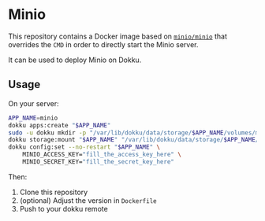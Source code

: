 # Minio

This repository contains a Docker image based on [`minio/minio`](https://hub.docker.com/r/minio/minio) that overrides
the `CMD` in order to directly start the Minio server.

It can be used to deploy Minio on Dokku.

## Usage

On your server:
```bash
APP_NAME=minio
dokku apps:create "$APP_NAME"
sudo -u dokku mkdir -p "/var/lib/dokku/data/storage/$APP_NAME/volumes/minio"
dokku storage:mount "$APP_NAME" "/var/lib/dokku/data/storage/$APP_NAME/volumes/minio:/minio_data"
dokku config:set --no-restart "$APP_NAME" \
    MINIO_ACCESS_KEY="fill_the_access_key_here" \
    MINIO_SECRET_KEY="fill_the_secret_key_here"
```

Then:

1. Clone this repository
2. (optional) Adjust the version in `Dockerfile`
3. Push to your dokku remote
